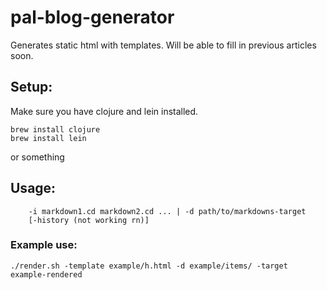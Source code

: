 # pal-blog-generator

Generates static html with templates.
Will be able to fill in previous articles soon.

## Setup:

Make sure you have clojure and lein installed.

```
brew install clojure
brew install lein
```

or something

## Usage:

```Usage: ./render.sh -template template.html -target target-dir
    -i markdown1.cd markdown2.cd ... | -d path/to/markdowns-target
    [-history (not working rn)]
```

### Example use:

`./render.sh -template example/h.html -d example/items/ -target example-rendered`
